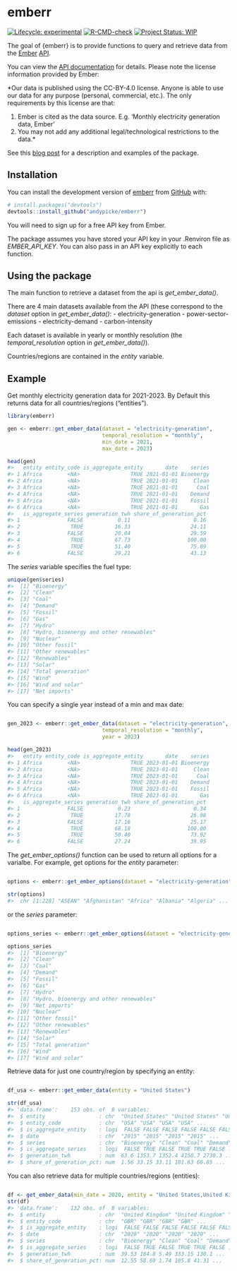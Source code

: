 
<!-- README.md is generated from README.Rmd. Please edit that file -->

# emberr

<!-- badges: start -->

[![Lifecycle:
experimental](https://img.shields.io/badge/lifecycle-experimental-orange.svg)](https://lifecycle.r-lib.org/articles/stages.html#experimental)
[![R-CMD-check](https://github.com/andypicke/emberr/actions/workflows/R-CMD-check.yaml/badge.svg)](https://github.com/andypicke/emberr/actions/workflows/R-CMD-check.yaml)
[![Project Status:
WIP](https://www.repostatus.org/badges/latest/wip.svg)](https://www.repostatus.org/#wip)
<!-- badges: end -->

The goal of {emberr} is to provide functions to query and retrieve data
from the [Ember](https://ember-climate.org/)
[API](https://ember-climate.org/data/api/).

You can view the [API documentation](https://api.ember-climate.org/docs)
for details. Please note the license information provided by Ember:

\*Our data is published using the CC-BY-4.0 license. Anyone is able to
use our data for any purpose (personal, commercial, etc.). The only
requirements by this license are that:

1)  Ember is cited as the data source. E.g. ‘Monthly electricity
    generation data, Ember’
2)  You may not add any additional legal/technological restrictions to
    the data.\*

See this [blog
post](https://andypicke.quarto.pub/portfolio/posts/emberr/emberr.html)
for a description and examples of the package.

## Installation

You can install the development version of
[emberr](https://github.com/andypicke/emberr) from
[GitHub](https://github.com/) with:

``` r
# install.packages("devtools")
devtools::install_github("andypicke/emberr")
```

You will need to sign up for a free API key from Ember.

The package assumes you have stored your API key in your .Renviron file
as *EMBER_API_KEY*. You can also pass in an API key explicitly to each
function.

## Using the package

The main function to retrieve a dataset from the api is
*get_ember_data()*.

There are 4 main datasets available from the API (these correspond to
the *dataset* option in *get_ember_data()*: - electricity-generation -
power-sector-emissions - electricity-demand - carbon-intensity

Each dataset is available in yearly or monthly resolution (the
*temporal_resolution* option in *get_ember_data()*).

Countries/regions are contained in the *entity* variable.

## Example

Get monthly electricity generation data for 2021-2023. By Default this
returns data for all countries/regions (“entities”).

``` r
library(emberr)

gen <- emberr::get_ember_data(dataset = "electricity-generation", 
                              temporal_resolution = "monthly", 
                              min_date = 2021, 
                              max_date = 2023)

head(gen)
#>   entity entity_code is_aggregate_entity       date    series
#> 1 Africa        <NA>                TRUE 2021-01-01 Bioenergy
#> 2 Africa        <NA>                TRUE 2021-01-01     Clean
#> 3 Africa        <NA>                TRUE 2021-01-01      Coal
#> 4 Africa        <NA>                TRUE 2021-01-01    Demand
#> 5 Africa        <NA>                TRUE 2021-01-01    Fossil
#> 6 Africa        <NA>                TRUE 2021-01-01       Gas
#>   is_aggregate_series generation_twh share_of_generation_pct
#> 1               FALSE           0.11                    0.16
#> 2                TRUE          16.33                   24.11
#> 3               FALSE          20.04                   29.59
#> 4                TRUE          67.73                  100.00
#> 5                TRUE          51.40                   75.89
#> 6               FALSE          29.21                   43.13
```

The *series* variable specifies the fuel type:

``` r
unique(gen$series)
#>  [1] "Bioenergy"                            
#>  [2] "Clean"                                
#>  [3] "Coal"                                 
#>  [4] "Demand"                               
#>  [5] "Fossil"                               
#>  [6] "Gas"                                  
#>  [7] "Hydro"                                
#>  [8] "Hydro, bioenergy and other renewables"
#>  [9] "Nuclear"                              
#> [10] "Other fossil"                         
#> [11] "Other renewables"                     
#> [12] "Renewables"                           
#> [13] "Solar"                                
#> [14] "Total generation"                     
#> [15] "Wind"                                 
#> [16] "Wind and solar"                       
#> [17] "Net imports"
```

You can specify a single year instead of a min and max date:

``` r

gen_2023 <- emberr::get_ember_data(dataset = "electricity-generation", 
                              temporal_resolution = "monthly", 
                              year = 2023)

head(gen_2023)
#>   entity entity_code is_aggregate_entity       date    series
#> 1 Africa        <NA>                TRUE 2023-01-01 Bioenergy
#> 2 Africa        <NA>                TRUE 2023-01-01     Clean
#> 3 Africa        <NA>                TRUE 2023-01-01      Coal
#> 4 Africa        <NA>                TRUE 2023-01-01    Demand
#> 5 Africa        <NA>                TRUE 2023-01-01    Fossil
#> 6 Africa        <NA>                TRUE 2023-01-01       Gas
#>   is_aggregate_series generation_twh share_of_generation_pct
#> 1               FALSE           0.23                    0.34
#> 2                TRUE          17.78                   26.08
#> 3               FALSE          17.16                   25.17
#> 4                TRUE          68.18                  100.00
#> 5                TRUE          50.40                   73.92
#> 6               FALSE          27.24                   39.95
```

The *get_ember_options()* function can be used to return all options for
a varialbe. For example, get options for the *entity* parameter:

``` r

options <- emberr::get_ember_options(dataset = "electricity-generation", filter_name = "entity")

str(options)
#>  chr [1:228] "ASEAN" "Afghanistan" "Africa" "Albania" "Algeria" ...
```

or the *series* parameter:

``` r

options_series <- emberr::get_ember_options(dataset = "electricity-generation", filter_name = "series")

options_series
#>  [1] "Bioenergy"                            
#>  [2] "Clean"                                
#>  [3] "Coal"                                 
#>  [4] "Demand"                               
#>  [5] "Fossil"                               
#>  [6] "Gas"                                  
#>  [7] "Hydro"                                
#>  [8] "Hydro, bioenergy and other renewables"
#>  [9] "Net imports"                          
#> [10] "Nuclear"                              
#> [11] "Other fossil"                         
#> [12] "Other renewables"                     
#> [13] "Renewables"                           
#> [14] "Solar"                                
#> [15] "Total generation"                     
#> [16] "Wind"                                 
#> [17] "Wind and solar"
```

Retrieve data for just one country/region by specifying an entity:

``` r

df_usa <- emberr::get_ember_data(entity = "United States")

str(df_usa)
#> 'data.frame':    153 obs. of  8 variables:
#>  $ entity                 : chr  "United States" "United States" "United States" "United States" ...
#>  $ entity_code            : chr  "USA" "USA" "USA" "USA" ...
#>  $ is_aggregate_entity    : logi  FALSE FALSE FALSE FALSE FALSE FALSE ...
#>  $ date                   : chr  "2015" "2015" "2015" "2015" ...
#>  $ series                 : chr  "Bioenergy" "Clean" "Coal" "Demand" ...
#>  $ is_aggregate_series    : logi  FALSE TRUE FALSE TRUE TRUE FALSE ...
#>  $ generation_twh         : num  63.6 1353.7 1352.4 4150.7 2730.3 ...
#>  $ share_of_generation_pct: num  1.56 33.15 33.11 101.63 66.85 ...
```

You can also retrieve data for multiple countries/regions (entities):

``` r

df <- get_ember_data(min_date = 2020, entity = "United States,United Kingdom")
str(df)
#> 'data.frame':    132 obs. of  8 variables:
#>  $ entity                 : chr  "United Kingdom" "United Kingdom" "United Kingdom" "United Kingdom" ...
#>  $ entity_code            : chr  "GBR" "GBR" "GBR" "GBR" ...
#>  $ is_aggregate_entity    : logi  FALSE FALSE FALSE FALSE FALSE FALSE ...
#>  $ date                   : chr  "2020" "2020" "2020" "2020" ...
#>  $ series                 : chr  "Bioenergy" "Clean" "Coal" "Demand" ...
#>  $ is_aggregate_series    : logi  FALSE TRUE FALSE TRUE TRUE FALSE ...
#>  $ generation_twh         : num  39.53 184.8 5.49 333.15 130.1 ...
#>  $ share_of_generation_pct: num  12.55 58.69 1.74 105.8 41.31 ...
```
